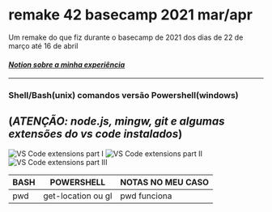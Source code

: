 # remake 42 basecamp 2021 mar/apr
Um remake do que fiz durante o basecamp de 2021 dos dias de 22 de março até 16 de abril
#### [_Notion sobre a minha experiência_](https://www.notion.so/42-mar-o-abril-2021-d975c7f92ba4414eb94ae0151fc4ad10)

---------

### Shell/Bash(unix) comandos versão Powershell(windows)
(*ATENÇÃO: node.js, mingw, git e algumas extensões do vs code instalados*)
---
![VS Code extensions part I](https://user-images.githubusercontent.com/81233149/116423141-cacb4c80-a816-11eb-9660-384cd73f55ff.png)
![VS Code extensions part II](https://user-images.githubusercontent.com/81233149/116424075-9a37e280-a817-11eb-91e2-3e53f4e735f3.png)
![VS Code extensions part III](https://user-images.githubusercontent.com/81233149/116424187-af147600-a817-11eb-87c7-2073f9866ba1.png)


BASH | POWERSHELL | NOTAS NO MEU CASO
--- | --- | ---
pwd | get-location ou gl | pwd funciona

